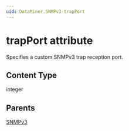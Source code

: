 ```yaml
---
uid: DataMiner.SNMPv3-trapPort
---
```


# trapPort attribute

Specifies a custom SNMPv3 trap reception port.

## Content Type

integer

## Parents

[SNMPv3](xref:DataMiner.SNMPv3)
